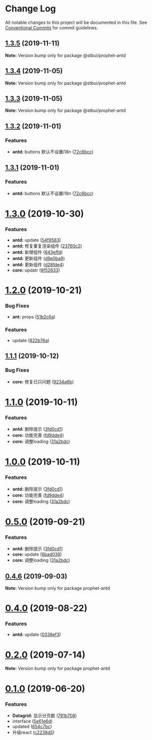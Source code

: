 # Change Log

All notable changes to this project will be documented in this file.
See [Conventional Commits](https://conventionalcommits.org) for commit guidelines.

## [1.3.5](https://github.com/stbui/prophet/compare/v1.3.4...v1.3.5) (2019-11-11)

**Note:** Version bump only for package @stbui/prophet-antd





## [1.3.4](https://github.com/stbui/prophet/compare/v1.3.3...v1.3.4) (2019-11-05)

**Note:** Version bump only for package @stbui/prophet-antd





## [1.3.3](https://github.com/stbui/prophet/compare/v1.3.2...v1.3.3) (2019-11-05)

**Note:** Version bump only for package @stbui/prophet-antd





## [1.3.2](https://github.com/stbui/prophet/compare/v1.3.0...v1.3.2) (2019-11-01)


### Features

* **antd:** buttons 默认不设置i18n ([72c6bcc](https://github.com/stbui/prophet/commit/72c6bcccc48a17df2ab0fbacdfb415d5c349c4c6))





## [1.3.1](https://github.com/stbui/prophet/compare/v1.3.0...v1.3.1) (2019-11-01)


### Features

* **antd:** buttons 默认不设置i18n ([72c6bcc](https://github.com/stbui/prophet/commit/72c6bcccc48a17df2ab0fbacdfb415d5c349c4c6))





# [1.3.0](https://github.com/stbui/prophet/compare/v1.2.0...v1.3.0) (2019-10-30)


### Features

* **antd:** update ([54f9583](https://github.com/stbui/prophet/commit/54f9583b00049b4bae15329f776fd1aaa8bd49b5))
* **antd:** 修复重复渲染组件 ([23760c2](https://github.com/stbui/prophet/commit/23760c20c6eea32142f3211d2245d22b674fab61))
* **antd:** 新增组件 ([643effd](https://github.com/stbui/prophet/commit/643effd02e26dc748de87265677fd6023f1b6723))
* **antd:** 更新组件 ([d9e0ba9](https://github.com/stbui/prophet/commit/d9e0ba90159234e50095e017c3206f71fa419480))
* **antd:** 更新组件 ([d28fde4](https://github.com/stbui/prophet/commit/d28fde469c0142664945541336e96b1154a61599))
* **core:** updatr ([6f52633](https://github.com/stbui/prophet/commit/6f52633777d86fe13b1a554b233b0d6918d4ee51))





# [1.2.0](https://github.com/stbui/prophet/compare/v1.1.1...v1.2.0) (2019-10-21)


### Bug Fixes

* **ant:** props ([51b2c6a](https://github.com/stbui/prophet/commit/51b2c6a2966d0da5c061a8550cbe4381deb26ecb))


### Features

* update ([822b76a](https://github.com/stbui/prophet/commit/822b76acaaecdf1c8e2b31f329da60f810546e34))





## [1.1.1](https://github.com/stbui/prophet/compare/v1.1.0...v1.1.1) (2019-10-12)


### Bug Fixes

* **core:** 修复已只问题 ([9234a6b](https://github.com/stbui/prophet/commit/9234a6b))





# [1.1.0](https://github.com/stbui/prophet/compare/v0.4.6...v1.1.0) (2019-10-11)


### Features

* **antd:** 删除提示 ([3fd0cd1](https://github.com/stbui/prophet/commit/3fd0cd1))
* **core:** 功能完善 ([fd9dde4](https://github.com/stbui/prophet/commit/fd9dde4))
* **core:** 调整loading ([31a2bdc](https://github.com/stbui/prophet/commit/31a2bdc))





# [1.0.0](https://github.com/stbui/prophet/compare/v0.4.6...v1.0.0) (2019-10-11)


### Features

* **antd:** 删除提示 ([3fd0cd1](https://github.com/stbui/prophet/commit/3fd0cd1))
* **core:** 功能完善 ([fd9dde4](https://github.com/stbui/prophet/commit/fd9dde4))
* **core:** 调整loading ([31a2bdc](https://github.com/stbui/prophet/commit/31a2bdc))





# [0.5.0](https://github.com/stbui/prophet/compare/v0.4.6...v0.5.0) (2019-09-21)


### Features

* **antd:** 删除提示 ([3fd0cd1](https://github.com/stbui/prophet/commit/3fd0cd1))
* **core:** update ([6bad038](https://github.com/stbui/prophet/commit/6bad038))
* **core:** 调整loading ([31a2bdc](https://github.com/stbui/prophet/commit/31a2bdc))





## [0.4.6](https://github.com/stbui/prophet/compare/v0.4.5...v0.4.6) (2019-09-03)

**Note:** Version bump only for package prophet-antd





# [0.4.0](https://github.com/stbui/prophet/compare/v0.3.0...v0.4.0) (2019-08-22)


### Features

* **antd:** update ([0338ef3](https://github.com/stbui/prophet/commit/0338ef3))





# [0.2.0](https://github.com/stbui/react-admin-kit/compare/v0.1.20...v0.2.0) (2019-07-14)

**Note:** Version bump only for package prophet-antd





# [0.1.0](https://github.com/stbui/react-admin-kit/compare/v0.0.6...v0.1.0) (2019-06-20)


### Features

* **Datagrid:** 显示分页数 ([791b708](https://github.com/stbui/react-admin-kit/commit/791b708))
* interface ([5e61e6d](https://github.com/stbui/react-admin-kit/commit/5e61e6d))
* updated ([654c7bc](https://github.com/stbui/react-admin-kit/commit/654c7bc))
* 升级react ([c2238d5](https://github.com/stbui/react-admin-kit/commit/c2238d5))

